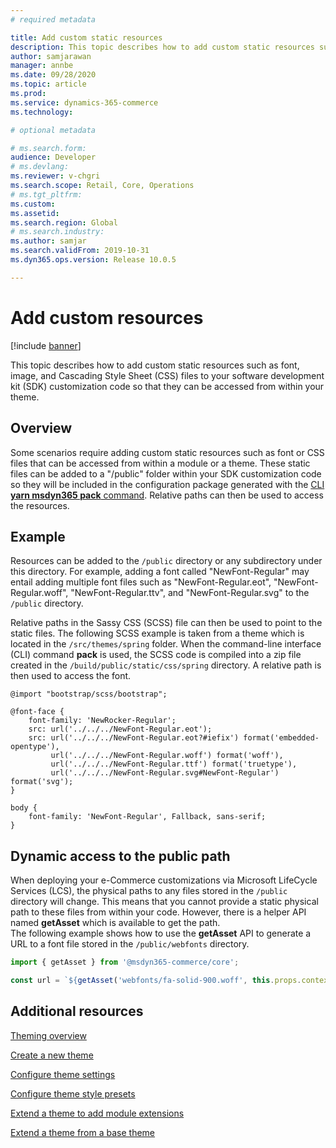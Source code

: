 ```yaml
---
# required metadata

title: Add custom static resources
description: This topic describes how to add custom static resources such as font, image, and CSS files to your SDK customization code so that they can be accessed from within your theme.
author: samjarawan
manager: annbe
ms.date: 09/28/2020
ms.topic: article
ms.prod: 
ms.service: dynamics-365-commerce
ms.technology: 

# optional metadata

# ms.search.form: 
audience: Developer
# ms.devlang: 
ms.reviewer: v-chgri
ms.search.scope: Retail, Core, Operations
# ms.tgt_pltfrm: 
ms.custom: 
ms.assetid: 
ms.search.region: Global
# ms.search.industry: 
ms.author: samjar
ms.search.validFrom: 2019-10-31
ms.dyn365.ops.version: Release 10.0.5

---
```

# Add custom resources

[!include [banner](../includes/banner.md)]

This topic describes how to add custom static resources such as font, image, and Cascading Style Sheet (CSS) files to your software development kit (SDK) customization code so that they can be accessed from within your theme.

## Overview

Some scenarios require adding custom static resources such as font or CSS files that can be accessed from within a module or a theme. These static files can be added to a "/public" folder within your SDK customization code so they will be included in the configuration package generated with the [CLI **yarn msdyn365 pack** command](cli-command-reference.md). Relative paths can then be used to access the resources.

## Example

Resources can be added to the ```/public``` directory or any subdirectory under this directory. For example, adding a font called "NewFont-Regular" may entail adding multiple font files such as "NewFont-Regular.eot", "NewFont-Regular.woff", "NewFont-Regular.ttv", and "NewFont-Regular.svg" to the ```/public``` directory.

Relative paths in the Sassy CSS (SCSS) file can then be used to point to the static files. The following SCSS example is taken from a theme which is located in the ```/src/themes/spring``` folder.  When the command-line interface (CLI) command **pack** is used, the SCSS code is compiled into a zip file created in the ```/build/public/static/css/spring``` directory. A relative path is then used to access the font.

```
@import "bootstrap/scss/bootstrap";

@font-face {
    font-family: 'NewRocker-Regular';
    src: url('../../../NewFont-Regular.eot');
    src: url('../../../NewFont-Regular.eot?#iefix') format('embedded-opentype'),
         url('../../../NewFont-Regular.woff') format('woff'),
         url('../../../NewFont-Regular.ttf') format('truetype'),
         url('../../../NewFont-Regular.svg#NewFont-Regular') format('svg');
}

body {
    font-family: 'NewFont-Regular', Fallback, sans-serif;
}
```

## Dynamic access to the public path

When deploying your e-Commerce customizations via Microsoft LifeCycle Services (LCS), the physical paths to any files stored in the ```/public``` directory will change. This means that you cannot provide a static physical path to these files from within your code. However, there is a helper API named **getAsset** which is available to get the path.  
The following example shows how to use the **getAsset** API to generate a URL to a font file stored in the ```/public/webfonts``` directory.

```typescript
import { getAsset } from '@msdyn365-commerce/core';

const url = `${getAsset('webfonts/fa-solid-900.woff', this.props.context.request)}`;
```

## Additional resources

[Theming overview](theming.md)

[Create a new theme](create-theme.md)

[Configure theme settings](configure-theme-settings.md)

[Configure theme style presets](theme-style-presets.md)

[Extend a theme to add module extensions](theme-module-extensions.md)

[Extend a theme from a base theme](extend-theme.md)
